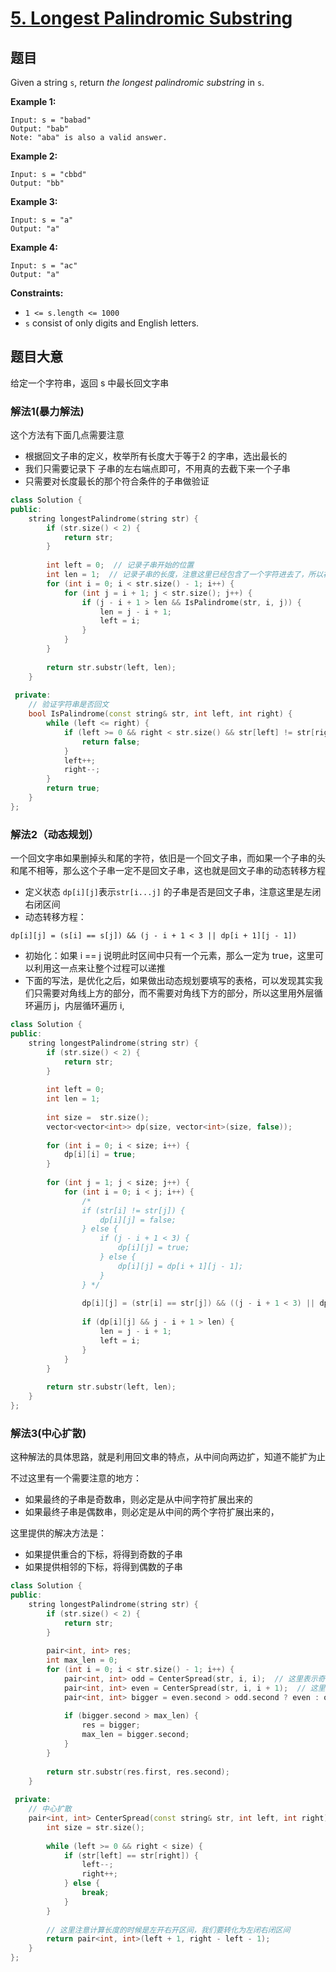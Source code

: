 # [5. Longest Palindromic Substring](https://leetcode.com/problems/longest-palindromic-substring/)

## 题目

Given a string `s`, return *the longest palindromic substring* in `s`.

 

**Example 1:**

```
Input: s = "babad"
Output: "bab"
Note: "aba" is also a valid answer.
```

**Example 2:**

```
Input: s = "cbbd"
Output: "bb"
```

**Example 3:**

```
Input: s = "a"
Output: "a"
```

**Example 4:**

```
Input: s = "ac"
Output: "a"
```

 

**Constraints:**

- `1 <= s.length <= 1000`
- `s` consist of only digits and English letters.

## 题目大意

给定一个字符串，返回 s 中最长回文字串



### 解法1(暴力解法)

这个方法有下面几点需要注意

* 根据回文子串的定义，枚举所有长度大于等于2 的字串，选出最长的
* 我们只需要记录下 子串的左右端点即可，不用真的去截下来一个子串
* 只需要对长度最长的那个符合条件的子串做验证

````c++
class Solution {
public:
    string longestPalindrome(string str) {
        if (str.size() < 2) {
            return str;
        }
        
        int left = 0;  // 记录子串开始的位置
        int len = 1;  // 记录子串的长度，注意这里已经包含了一个字符进去了，所以初始化不为0，
        for (int i = 0; i < str.size() - 1; i++) {
            for (int j = i + 1; j < str.size(); j++) {
                if (j - i + 1 > len && IsPalindrome(str, i, j)) {
                    len = j - i + 1;
                    left = i;
                }
            }
        }
        
        return str.substr(left, len);
    }
    
 private:
    // 验证字符串是否回文
    bool IsPalindrome(const string& str, int left, int right) {
        while (left <= right) {
            if (left >= 0 && right < str.size() && str[left] != str[right]) {
                return false;
            }
            left++;
            right--;
        }
        return true;
    }
};
````

### 解法2（动态规划）

一个回文字串如果删掉头和尾的字符，依旧是一个回文子串，而如果一个子串的头和尾不相等，那么这个子串一定不是回文子串，这也就是回文子串的动态转移方程

* 定义状态 `dp[i][j]`表示`str[i...j]` 的子串是否是回文子串，注意这里是左闭右闭区间
* 动态转移方程：

`````
dp[i][j] = (s[i] == s[j]) && (j - i + 1 < 3 || dp[i + 1][j - 1])
`````

* 初始化：如果 i == j 说明此时区间中只有一个元素，那么一定为 true，这里可以利用这一点来让整个过程可以递推
* 下面的写法，是优化之后，如果做出动态规划要填写的表格，可以发现其实我们只需要对角线上方的部分，而不需要对角线下方的部分，所以这里用外层循环遍历 j，内层循环遍历 i,

````c++
class Solution {
public:
    string longestPalindrome(string str) {
        if (str.size() < 2) {
            return str;
        }
        
        int left = 0;
        int len = 1;
        
        int size =  str.size();
        vector<vector<int>> dp(size, vector<int>(size, false));
        
        for (int i = 0; i < size; i++) {
            dp[i][i] = true;
        }
        
        for (int j = 1; j < size; j++) {
            for (int i = 0; i < j; i++) {
                /*
                if (str[i] != str[j]) {
                    dp[i][j] = false;
                } else {
                    if (j - i + 1 < 3) {
                        dp[i][j] = true;
                    } else {
                        dp[i][j] = dp[i + 1][j - 1];
                    }
                } */
                
                dp[i][j] = (str[i] == str[j]) && ((j - i + 1 < 3) || dp[i + 1][j - 1]);
                
                if (dp[i][j] && j - i + 1 > len) {
                    len = j - i + 1;
                    left = i;
                }
            }
        }
        
        return str.substr(left, len);
    }
};
````

### 解法3(中心扩散)

这种解法的具体思路，就是利用回文串的特点，从中间向两边扩，知道不能扩为止

不过这里有一个需要注意的地方：

* 如果最终的子串是奇数串，则必定是从中间字符扩展出来的
* 如果最终子串是偶数串，则必定是从中间的两个字符扩展出来的，

这里提供的解决方法是：

* 如果提供重合的下标，将得到奇数的子串
* 如果提供相邻的下标，将得到偶数的子串

``````c++
class Solution {
public:
    string longestPalindrome(string str) {
        if (str.size() < 2) {
            return str;
        }
        
        pair<int, int> res;
        int max_len = 0;
        for (int i = 0; i < str.size() - 1; i++) {
            pair<int, int> odd = CenterSpread(str, i, i);  // 这里表示奇数回文串
            pair<int, int> even = CenterSpread(str, i, i + 1);  // 这里表示偶数回文串
            pair<int, int> bigger = even.second > odd.second ? even : odd;
            
            if (bigger.second > max_len) {
                res = bigger;
                max_len = bigger.second;
            }
        }
        
        return str.substr(res.first, res.second);
    }
    
 private:
    // 中心扩散
    pair<int, int> CenterSpread(const string& str, int left, int right) {
        int size = str.size();
        
        while (left >= 0 && right < size) {
            if (str[left] == str[right]) {
                left--;
                right++;
            } else {
                break;
            }
        }
        
        // 这里注意计算长度的时候是左开右开区间，我们要转化为左闭右闭区间
        return pair<int, int>(left + 1, right - left - 1);
    }
};
``````



